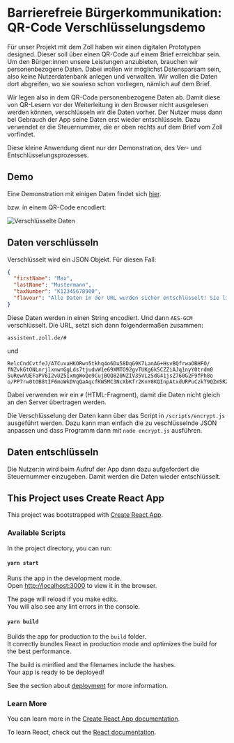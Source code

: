 # Barrierefreie Bürgerkommunikation: QR-Code Verschlüsselungsdemo

Für unser Projekt mit dem Zoll haben wir einen digitalen Prototypen designed. Dieser soll über einen QR-Code auf einem Brief erreichbar sein. Um den Bürger:innen unsere Leistungen anzubieten, brauchen wir personenbezogene Daten. Dabei wollen wir möglichst Datensparsam sein, also keine Nutzerdatenbank anlegen und verwalten. Wir wollen die Daten dort abgreifen, wo sie sowieso schon vorliegen, nämlich auf dem Brief.

Wir legen also in dem QR-Code personenbezogene Daten ab. Damit diese von QR-Lesern vor der Weiterleitung in den Browser nicht ausgelesen werden können, verschlüsseln wir die Daten vorher. Der Nutzer muss dann bei Gebrauch der App seine Daten erst wieder entschlüsseln. Dazu verwendet er die Steuernummer, die er oben rechts auf dem Brief vom Zoll vorfindet.

Diese kleine Anwendung dient nur der Demonstration, des Ver- und Entschlüsselungsprozesses.

## Demo

Eine Demonstration mit einigen Daten findet sich [hier](https://zoll-assistent.netlify.app/#RelcCndCvtfeJ/ATCuvaHKORwn5tkhq4o6Du58DqG9K7LanAG+HsvBQfrwaOBHFO/fNZvkGtONLnrjlxnwnGgLds7tjudvW1e69XMTO92gvTUKg6k5CZZiAJq1nyY0trdm0SuRewVUEFaPV6I2vUZ5IxmgWoQe9CujBQQ820NZIV35VLzSdG41jsZ760G2F9fPh8oo/PP7rw0tOB8tIF6moWkDVqQaAqcfKW5MC3NcXbKfr2KnY0KQInpAtxdURPuCzkT9QZm5RZTts5NkM=).

bzw. in einem QR-Code encodiert:

![Verschlüsselte Daten](public/assistentQR.png)

## Daten verschlüsseln

Verschlüsselt wird ein JSON Objekt. Für diesen Fall:

```json
{
  "firstName": "Max",
  "lastName": "Mustermann",
  "taxNumber": "K12345678900",
  "flavour": "Alle Daten in der URL wurden sicher entschlüsselt! Sie liegen jetzt in deiner Session Storage."
}
```

Diese Daten werden in einen String encodiert. Und dann `AES-GCM` verschlüsselt. Die URL, setzt sich dann folgendermaßen zusammen:

```
assistent.zoll.de/#
```

und

```
RelcCndCvtfeJ/ATCuvaHKORwn5tkhq4o6Du58DqG9K7LanAG+HsvBQfrwaOBHFO/
fNZvkGtONLnrjlxnwnGgLds7tjudvW1e69XMTO92gvTUKg6k5CZZiAJq1nyY0trdm0
SuRewVUEFaPV6I2vUZ5IxmgWoQe9CujBQQ820NZIV35VLzSdG41jsZ760G2F9fPh8o
o/PP7rw0tOB8tIF6moWkDVqQaAqcfKW5MC3NcXbKfr2KnY0KQInpAtxdURPuCzkT9QZm5RZTts5NkM=
```

Dabei verwenden wir ein `#` (HTML-Fragment), damit die Daten nicht gleich an den Server übertragen werden.

Die Verschlüsselung der Daten kann über das Script in `/scripts/encrypt.js` ausgeführt werden. Dazu kann man einfach die zu veschlüsselnde JSON anpassen und dass Programm dann mit `node encrypt.js` ausführen.

## Daten entschlüsseln

Die Nutzer:in wird beim Aufruf der App dann dazu aufgefordert die Steuernummer einzugeben. Damit werden die Daten wieder entschlüsselt.

## This Project uses Create React App

This project was bootstrapped with [Create React App](https://github.com/facebook/create-react-app).

### Available Scripts

In the project directory, you can run:

#### `yarn start`

Runs the app in the development mode.\
Open [http://localhost:3000](http://localhost:3000) to view it in the browser.

The page will reload if you make edits.\
You will also see any lint errors in the console.

#### `yarn build`

Builds the app for production to the `build` folder.\
It correctly bundles React in production mode and optimizes the build for the best performance.

The build is minified and the filenames include the hashes.\
Your app is ready to be deployed!

See the section about [deployment](https://facebook.github.io/create-react-app/docs/deployment) for more information.

### Learn More

You can learn more in the [Create React App documentation](https://facebook.github.io/create-react-app/docs/getting-started).

To learn React, check out the [React documentation](https://reactjs.org/).
